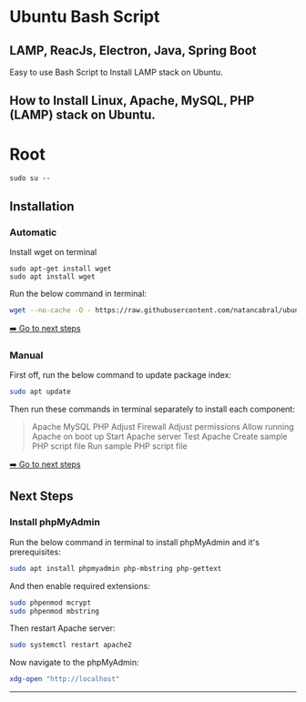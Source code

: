 # Ubuntu Bash Script 
## LAMP, ReacJs, Electron, Java, Spring Boot
Easy to use Bash Script to Install LAMP stack on Ubuntu. 

## How to Install Linux, Apache, MySQL, PHP (LAMP) stack on Ubuntu.

# Root

```
sudo su --
```

## Installation

### Automatic

Install wget on terminal

```
sudo apt-get install wget
sudo apt install wget
```

Run the below command in terminal:

```bash
wget --no-cache -O - https://raw.githubusercontent.com/natancabral/ubuntu-bash-script-config-lamp/main/lamp.sh | bash
```

[:arrow_right: Go to next steps](#next-steps)

### Manual

First off, run the below command to update package index:

```bash
sudo apt update
```

Then run these commands in terminal separately to install each component:

> Apache
> MySQL
> PHP
> Adjust Firewall
> Adjust permissions
> Allow running Apache on boot up
> Start Apache server
> Test Apache
> Create sample PHP script file
> Run sample PHP script file

[:arrow_right: Go to next steps](#next-steps)

## Next Steps

### Install phpMyAdmin

Run the below command in terminal to install phpMyAdmin and it's prerequisites:

```bash
sudo apt install phpmyadmin php-mbstring php-gettext
```

And then enable required extensions:

```bash
sudo phpenmod mcrypt
sudo phpenmod mbstring
```
Then restart Apache server:

```bash
sudo systemctl restart apache2
```

Now navigate to the phpMyAdmin:

```bash
xdg-open "http://localhost"
```

---
